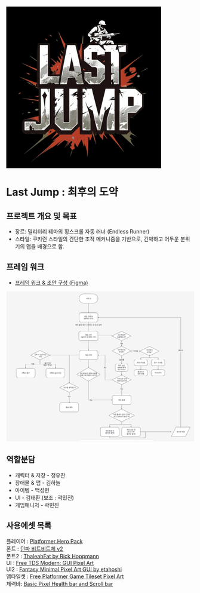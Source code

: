 ![로고 이미지](https://raw.githubusercontent.com/parkha6/Team11CookieRun/41dd80ffef3e717ecd460197a63c5a07bd8ef510/Capture/Logo.jpg)
# Last Jump : 최후의 도약
## 프로젝트 개요 및 목표
* 장르: 밀리터리 테마의 횡스크롤 자동 러너 (Endless Runner)
* 스타일: 쿠키런 스타일의 간단한 조작 메커니즘을 기반으로, 긴박하고 어두운 분위기의 맵을 배경으로 함.
## 프레임 워크
 * [프레임 워크 & 초안 구성 (Figma)](https://www.figma.com/design/er4BxLbWAEO6Qd4Cq40ifw/11%EC%A1%B0-%ED%8C%80-%EC%8A%A4%ED%81%AC%EB%9F%BC?node-id=0-1&p=f&t=G4Sh1JYKRJVKQYyJ-0)
   
![프레임 워크 스샷](https://github.com/parkha6/Team11CookieRun/blob/main/Capture/FrameWork.jpg?raw=true)
## 역할분담
* 캐릭터 & 저장 - 정유찬
* 장애물 & 맵 - 김하늘
* 아이템 - 백성현
* UI - 김태환 (보조 : 곽민진) 
* 게임매니저 - 곽민진
## 사용에셋 목록
플레이어 : [Platformer Hero Pack](https://drasnus.itch.io/platformer-hero-pack)  
폰트 : [던파 비트비트체 v2](https://df.nexon.com/data/font/dnfbitbitv2)  
폰트2 : [ThaleahFat by Rick Hoppmann](https://tinyworlds.itch.io/free-pixel-font-thaleah)  
UI : [Free TDS Modern: GUI Pixel Art](https://craftpix.net/freebies/free-tds-modern-gui-pixel-art/?num=1&count=891&sq=pixel%20ui&pos=2)  
UI2 : [Fantasy Minimal Pixel Art GUI by etahoshi](https://etahoshi.itch.io/minimal-fantasy-gui-by-eta)  
맵타일셋 : [Free Platformer Game Tileset Pixel Art](https://craftpix.net/freebies/free-platformer-game-tileset-pixel-art/)  
체력바: [Basic Pixel Health bar and Scroll bar](https://bdragon1727.itch.io/basic-pixel-health-bar-and-scroll-bar)

